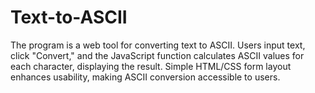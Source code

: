 # Text-to-ASCII
The program is a web tool for converting text to ASCII. Users input text, click "Convert," and the JavaScript function calculates ASCII values for each character, displaying the result. Simple HTML/CSS form layout enhances usability, making ASCII conversion accessible to users.
